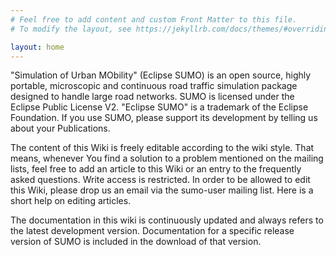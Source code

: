 ```yaml
---
# Feel free to add content and custom Front Matter to this file.
# To modify the layout, see https://jekyllrb.com/docs/themes/#overriding-theme-defaults

layout: home
---
```

"Simulation of Urban MObility" (Eclipse SUMO) is an open source, highly portable, microscopic and continuous road traffic simulation package designed to handle large road networks. SUMO is licensed under the Eclipse Public License V2. "Eclipse SUMO" is a trademark of the Eclipse Foundation. If you use SUMO, please support its development by telling us about your Publications.

The content of this Wiki is freely editable according to the wiki style. That means, whenever You find a solution to a problem mentioned on the mailing lists, feel free to add an article to this Wiki or an entry to the frequently asked questions. Write access is restricted. In order to be allowed to edit this Wiki, please drop us an email via the sumo-user mailing list. Here is a short help on editing articles.

The documentation in this wiki is continuously updated and always refers to the latest development version. Documentation for a specific release version of SUMO is included in the download of that version.